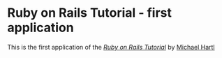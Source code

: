 # Ruby on Rails Tutorial - first application

This is the first application of the [*Ruby on Rails Tutorial*](http://railstutorial.org/) by [Michael Hartl](http://michaelhartl.com/)

